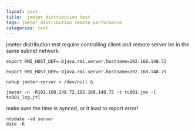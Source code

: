 ```yaml
---
layout: post
title:  jmeter distribution test
tags: jmeter distribution remote performance
categories: test
---
```

jmeter distribution test require controlling client and remote server be in the same subnet network.
~~~
export RMI_HOST_DEF=-Djava.rmi.server.hostname=192.168.148.72

export RMI_HOST_DEF=-Djava.rmi.server.hostname=192.168.148.75

nohup jmeter-server > /dev/null &

jmeter -n -R192.168.148.72,192.168.148.75 -t tc001.jmx -l tc001_log.jtl
~~~

make sure the time is synced, or it lead to report error!
~~~
ntpdate -vd server
date -R
~~~
